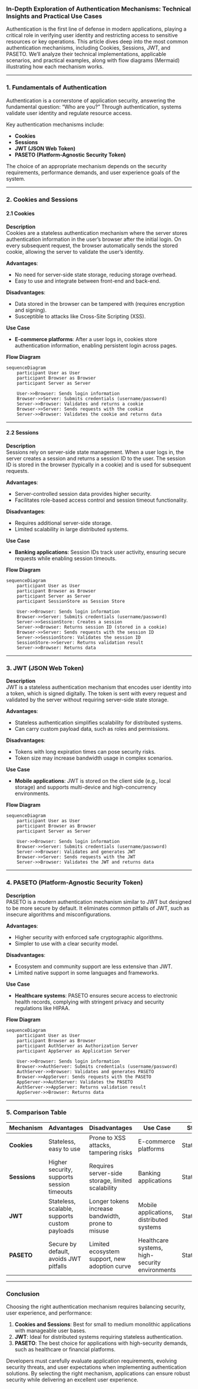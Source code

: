 ### **In-Depth Exploration of Authentication Mechanisms: Technical Insights and Practical Use Cases**

Authentication is the first line of defense in modern applications, playing a critical role in verifying user identity and restricting access to sensitive resources or key operations. This article dives deep into the most common authentication mechanisms, including Cookies, Sessions, JWT, and PASETO. We’ll analyze their technical implementations, applicable scenarios, and practical examples, along with flow diagrams (Mermaid) illustrating how each mechanism works.

---

### **1. Fundamentals of Authentication**

Authentication is a cornerstone of application security, answering the fundamental question: “Who are you?” Through authentication, systems validate user identity and regulate resource access.

Key authentication mechanisms include:

- **Cookies**
- **Sessions**
- **JWT (JSON Web Token)**
- **PASETO (Platform-Agnostic Security Token)**

The choice of an appropriate mechanism depends on the security requirements, performance demands, and user experience goals of the system.

---

### **2. Cookies and Sessions**

#### **2.1 Cookies**

**Description**  
Cookies are a stateless authentication mechanism where the server stores authentication information in the user’s browser after the initial login. On every subsequent request, the browser automatically sends the stored cookie, allowing the server to validate the user’s identity.

**Advantages**:
- No need for server-side state storage, reducing storage overhead.
- Easy to use and integrate between front-end and back-end.

**Disadvantages**:
- Data stored in the browser can be tampered with (requires encryption and signing).
- Susceptible to attacks like Cross-Site Scripting (XSS).

**Use Case**  
- **E-commerce platforms**: After a user logs in, cookies store authentication information, enabling persistent login across pages.

**Flow Diagram**  
```mermaid
sequenceDiagram
    participant User as User
    participant Browser as Browser
    participant Server as Server

    User->>Browser: Sends login information
    Browser->>Server: Submits credentials (username/password)
    Server->>Browser: Validates and returns a cookie
    Browser->>Server: Sends requests with the cookie
    Server->>Browser: Validates the cookie and returns data
```

---

#### **2.2 Sessions**

**Description**  
Sessions rely on server-side state management. When a user logs in, the server creates a session and returns a session ID to the user. The session ID is stored in the browser (typically in a cookie) and is used for subsequent requests.

**Advantages**:
- Server-controlled session data provides higher security.
- Facilitates role-based access control and session timeout functionality.

**Disadvantages**:
- Requires additional server-side storage.
- Limited scalability in large distributed systems.

**Use Case**  
- **Banking applications**: Session IDs track user activity, ensuring secure requests while enabling session timeouts.

**Flow Diagram**  
```mermaid
sequenceDiagram
    participant User as User
    participant Browser as Browser
    participant Server as Server
    participant SessionStore as Session Store

    User->>Browser: Sends login information
    Browser->>Server: Submits credentials (username/password)
    Server->>SessionStore: Creates a session
    Server->>Browser: Returns session ID (stored in a cookie)
    Browser->>Server: Sends requests with the session ID
    Server->>SessionStore: Validates the session ID
    SessionStore->>Server: Returns validation result
    Server->>Browser: Returns data
```

---

### **3. JWT (JSON Web Token)**

**Description**  
JWT is a stateless authentication mechanism that encodes user identity into a token, which is signed digitally. The token is sent with every request and validated by the server without requiring server-side state storage.

**Advantages**:
- Stateless authentication simplifies scalability for distributed systems.
- Can carry custom payload data, such as roles and permissions.

**Disadvantages**:
- Tokens with long expiration times can pose security risks.
- Token size may increase bandwidth usage in complex scenarios.

**Use Case**  
- **Mobile applications**: JWT is stored on the client side (e.g., local storage) and supports multi-device and high-concurrency environments.

**Flow Diagram**  
```mermaid
sequenceDiagram
    participant User as User
    participant Browser as Browser
    participant Server as Server

    User->>Browser: Sends login information
    Browser->>Server: Submits credentials (username/password)
    Server->>Browser: Validates and generates JWT
    Browser->>Server: Sends requests with the JWT
    Server->>Browser: Validates the JWT and returns data
```

---

### **4. PASETO (Platform-Agnostic Security Token)**

**Description**  
PASETO is a modern authentication mechanism similar to JWT but designed to be more secure by default. It eliminates common pitfalls of JWT, such as insecure algorithms and misconfigurations.

**Advantages**:
- Higher security with enforced safe cryptographic algorithms.
- Simpler to use with a clear security model.

**Disadvantages**:
- Ecosystem and community support are less extensive than JWT.
- Limited native support in some languages and frameworks.

**Use Case**  
- **Healthcare systems**: PASETO ensures secure access to electronic health records, complying with stringent privacy and security regulations like HIPAA.

**Flow Diagram**  
```mermaid
sequenceDiagram
    participant User as User
    participant Browser as Browser
    participant AuthServer as Authorization Server
    participant AppServer as Application Server

    User->>Browser: Sends login information
    Browser->>AuthServer: Submits credentials (username/password)
    AuthServer->>Browser: Validates and generates PASETO
    Browser->>AppServer: Sends requests with the PASETO
    AppServer->>AuthServer: Validates the PASETO
    AuthServer->>AppServer: Returns validation result
    AppServer->>Browser: Returns data
```

---

### **5. Comparison Table**

| **Mechanism**      | **Advantages**                                           | **Disadvantages**                                      | **Use Case**                                   | **State**      |
|---------------------|---------------------------------------------------------|-------------------------------------------------------|-----------------------------------------------|----------------|
| **Cookies**         | Stateless, easy to use                                  | Prone to XSS attacks, tampering risks                 | E-commerce platforms                          | Stateless      |
| **Sessions**        | Higher security, supports session timeouts              | Requires server-side storage, limited scalability     | Banking applications                          | Stateful       |
| **JWT**             | Stateless, scalable, supports custom payloads           | Longer tokens increase bandwidth, prone to misuse     | Mobile applications, distributed systems      | Stateless      |
| **PASETO**          | Secure by default, avoids JWT pitfalls                  | Limited ecosystem support, new adoption curve         | Healthcare systems, high-security environments| Stateless      |

---

### **Conclusion**

Choosing the right authentication mechanism requires balancing security, user experience, and performance:

1. **Cookies and Sessions**: Best for small to medium monolithic applications with manageable user bases.
2. **JWT**: Ideal for distributed systems requiring stateless authentication.
3. **PASETO**: The best choice for applications with high-security demands, such as healthcare or financial platforms.

Developers must carefully evaluate application requirements, evolving security threats, and user expectations when implementing authentication solutions. By selecting the right mechanism, applications can ensure robust security while delivering an excellent user experience.
